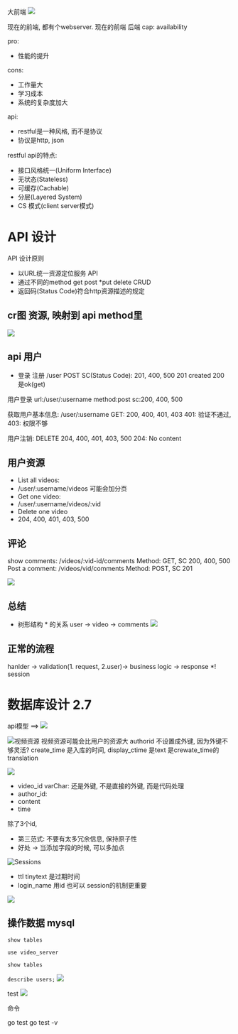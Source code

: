 大前端
![](.ch3_images/864f89a6.png)

现在的前端, 都有个webserver.
现在的前端
后端 cap: availability

pro:
- 性能的提升

cons:
- 工作量大
- 学习成本
- 系统的复杂度加大


api:
- restful是一种风格, 而不是协议
- 协议是http, json


restful api的特点:
- 接口风格统一(Uniform Interface)
- 无状态(Stateless)
- 可缓存(Cachable)
- 分层(Layered System)
- CS 模式(client server模式)

# API  设计
API 设计原则
- 以URL统一资源定位服务 API
- 通过不同的method get post *put delete CRUD
- 返回码(Status Code)符合http资源描述的规定

## cr图 资源, 映射到 api method里
![](.ch3_images/3bd75bc1.png)

## api 用户
- 登录 注册 
/user POST SC(Status Code): 201, 400, 500
201 created
200 是ok(get)

用户登录 url:/user/:username method:post sc:200, 400, 500

获取用户基本信息: /user/:username GET: 200, 400, 401, 403
401: 验证不通过, 
403: 权限不够

用户注销: DELETE 204, 400, 401, 403, 500
204: No content

## 用户资源
- List all videos: 
- /user/:username/videos 可能会加分页
- Get one video:
- /user/:username/videos/:vid 
- Delete one video
- 204, 400, 401, 403, 500

## 评论
show comments:
/videos/:vid-id/comments Method: GET, SC 200, 400, 500
Post a comment:
/videos/vid/comments Method: POST, SC 201

![](.ch3_images/8ac0dc71.png)


## 总结
* 树形结构 * 的关系 user -> video -> comments
![](.ch3_images/0954007f.png)


## 正常的流程
hanlder -> validation(1. request, 2.user)-> business logic -> response
*! session

# 数据库设计 2.7
api模型 ==> 
![](.ch3_images/932b3f88.png)

![视频资源](.ch3_images/4cceff83.png)
视频资源可能会比用户的资源大 
authorid 不设置成外键, 因为外键不够灵活?
create_time 是入库的时间, 
display_ctime 是text 是crewate_time的translation

![](.ch3_images/d435b52a.png)
- video_id varChar: 还是外键, 不是直接的外键, 而是代码处理
- author_id:  
- content
- time

除了3个id, 

- 第三范式: 不要有太多冗余信息, 保持原子性
- 好处 -> 当添加字段的时候, 可以多加点

![Sessions](.ch3_images/4a6264e4.png)
- ttl tinytext 是过期时间
- login_name 用id 也可以
session的机制更重要

![](.ch3_images/ca7afc60.png)

## 操作数据 mysql
```show tables```

```use video_server```

```show tables```

```describe users;```
![](.ch3_images/6140cbc0.png)

test
![](.ch3_images/af0ae1de.png)

命令

go test
go test -v